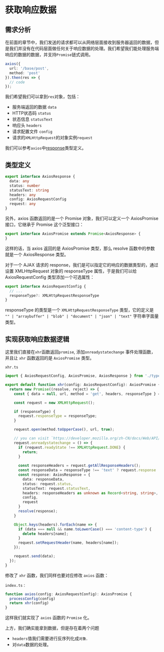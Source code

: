 # 获取响应数据

## 需求分析

在前面的章节中，我们发送的请求都可以从网络层面接收到服务器返回的数据，但是我们并没有在代码层面做任何关于响应数据的处理。我们希望我们能处理服务端响应的数据的数据，并支持`Promise`链式调用。

```typescript
axios({
  url: '/base/post',
  method: 'post'
}).then(res => {
  // code
});
```
我们希望我们可以拿到`res`对象，包括：

- 服务端返回的数据 `data`
- HTTP状态码 `status`
- 状态信息 `statusText`
- 响应头 `headers`
- 请求配置文件 `config`
- 请求的`XMLHttpRequest`的对象实例`request`

我们可以参考`axios`中[response](https://github.com/axios/axios/blob/master/index.d.ts#L130)类型定义。


## 类型定义

```typescript
export interface AxiosResponse {
  data: any
  status: number
  statusText: string
  headers: any
  config: AxiosRequestConfig
  request: any
}
```

另外，axios 函数返回的是一个 Promise 对象，我们可以定义一个 AxiosPromise 接口，它继承于 Promise<AxiosResponse> 这个泛型接口：

```typescript
export interface AxiosPromise extends Promise<AxiosResponse> {
}
```

这样的话，当 axios 返回的是 AxiosPromise 类型，那么 resolve 函数中的参数就是一个 AxiosResponse 类型。

对于一个 AJAX 请求的 response，我们是可以指定它的响应的数据类型的，通过设置 XMLHttpRequest 对象的 responseType 属性，于是我们可以给 AxiosRequestConfig 类型添加一个可选属性：

```typescript
export interface AxiosRequestConfig {
  // ...
  responseType?: XMLHttpRequestResponseType
}
```
responseType 的类型是一个 `XMLHttpRequestResponseType` 类型，它的定义是 `"" | "arraybuffer" | "blob" | "document" | "json" | "text"` 字符串字面量类型。

## 实现获取响应数据逻辑

这里我们直接在`xhr`函数返回`promise`, 添加`onreadystatechange` 事件处理函数，并且让 `xhr` 函数返回的是 `AxiosPromise` 类型。

`xhr.ts`

```typescript
import { AxiosRequestConfig, AxiosPromise, AxiosResponse } from './types';

export default function xhr(config: AxiosRequestConfig): AxiosPromise {
  return new Promise((resolve, reject) => {
    const { data = null, url, method = 'get', headers, responseType } = config;

    const request = new XMLHttpRequest();

    if (responseType) {
      request.responseType = responseType;
    }

    request.open(method.toUpperCase(), url, true);

    // you can visit `https://developer.mozilla.org/zh-CN/docs/Web/API/XMLHttpRequest/onreadystatechange` to learn this api 
    request.onreadystatechange = () => {
      if (request.readyState !== XMLHttpRequest.DONE) {
        return;
      }
      
      const responseHeaders = request.getAllResponseHeaders();
      const responseData = responseType !== 'text' ? request.response : request.responseText;
      const response: AxiosResponse = {
        data: responseData,
        status: request.status,
        statusText: request.statusText,
        headers: responseHeaders as unknown as Record<string, string>,
        config,
        request
      }
      resolve(response);
    }

    Object.keys(headers).forEach(name => {
      if (data === null && name.toLowerCase() === 'content-type') {
        delete headers[name];
      }
      request.setRequestHeader(name, headers[name]);
    });

    request.send(data);
  });
}
```

修改了 `xhr` 函数，我们同样也要对应修改 `axios` 函数：

`index.ts：`

```typescript
function axios(config: AxiosRequestConfig): AxiosPromise {
  processConfig(config)
  return xhr(config)
}
```
这样我们就实现了 `axios` 函数的 `Promise` 化。

上方，我们确实能拿到数据，但是存在着两个问题
- `headers`值我们需要进行反序列化成`对象`.
- 对`data`数据的处理。